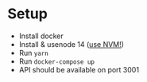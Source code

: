 # Setup

- Install docker
- Install & usenode 14 ([use NVM!](https://github.com/nvm-sh/nvm))
- Run `yarn`
- Run `docker-compose up`
- API should be available on port 3001
